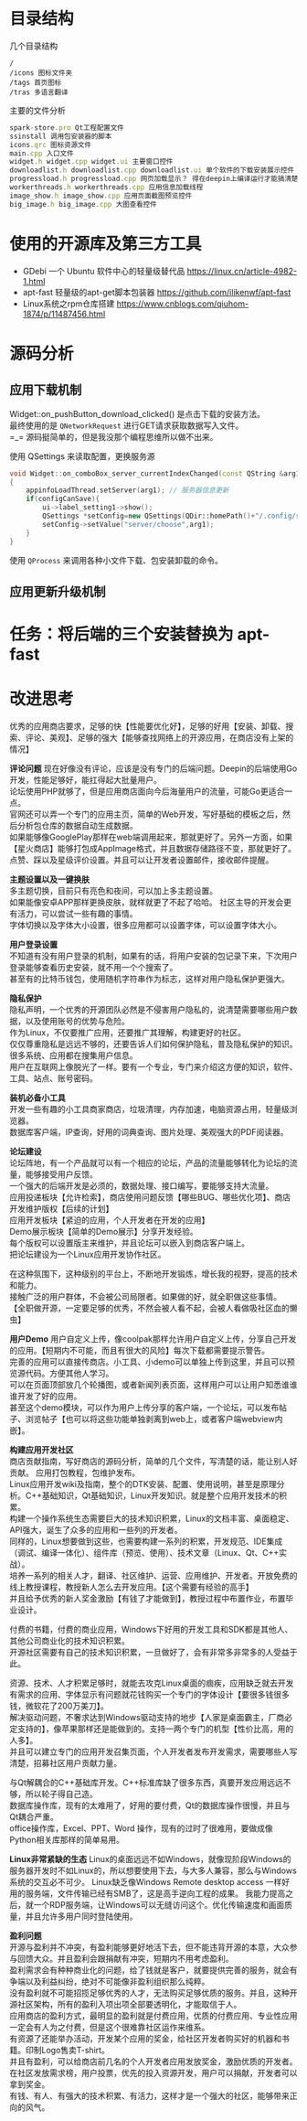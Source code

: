 # 目录结构
几个目录结构
```
/
/icons 图标文件夹       
/tags 首页图标      
/tras 多语言翻译        
```

主要的文件分析
```js
spark-store.pro Qt工程配置文件
ssinstall 调用包安装器的脚本
icons.qrc 图标资源文件  
main.cpp 入口文件
widget.h widget.cpp widget.ui 主要窗口控件
downloadlist.h downloadlist.cpp downloadlist.ui 单个软件的下载安装展示控件      
progressload.h progressload.cpp 网页加载显示？ 得在deepin上编译运行才能搞清楚   
workerthreads.h workerthreads.cpp 应用信息加载线程      
image_show.h image_show.cpp 应用页面截图预览控件    
big_image.h big_image.cpp 大图查看控件      
```

# 使用的开源库及第三方工具
* GDebi 一个 Ubuntu 软件中心的轻量级替代品 https://linux.cn/article-4982-1.html
* apt-fast 轻量级的apt-get脚本包装器 https://github.com/ilikenwf/apt-fast       
* Linux系统之rpm仓库搭建 https://www.cnblogs.com/qiuhom-1874/p/11487456.html    

# 源码分析
## 应用下载机制
Widget::on_pushButton_download_clicked() 是点击下载的安装方法。     
最终使用的是 `QNetworkRequest` 进行GET请求获取数据写入文件。        
=_= 源码挺简单的，但是我没那个编程思维所以做不出来。        

使用 QSettings 来读取配置，更换服务源
```cpp
void Widget::on_comboBox_server_currentIndexChanged(const QString &arg1)
{
    appinfoLoadThread.setServer(arg1); // 服务器信息更新
    if(configCanSave){
        ui->label_setting1->show();
        QSettings *setConfig=new QSettings(QDir::homePath()+"/.config/spark-store/config.ini",QSettings::IniFormat);
        setConfig->setValue("server/choose",arg1);
    }
}
```

使用 `QProcess` 来调用各种小文件下载、包安装卸载的命令。    

## 应用更新升级机制 


# 任务：将后端的三个安装替换为 apt-fast 


# 改进思考
优秀的应用商店要求，足够的快【性能要优化好】，足够的好用【安装、卸载、搜索、评论、美观】、足够的强大【能够查找网络上的开源应用，在商店没有上架的情况】  

**评论问题**
现在好像没有评论，应该是没有专门的后端问题。Deepin的后端使用Go开发，性能足够好，能扛得起大批量用户。        
论坛使用PHP就够了，但是应用商店面向今后海量用户的流量，可能Go更适合一点。   
官网还可以弄一个专门的应用主页，简单的Web开发，写好基础的模板之后，然后分析包仓库的数据自动生成数据。   
如果能够像GooglePlay那样在web端调用起来，那就更好了。另外一方面，如果【星火商店】能够打包成AppImage格式，并且数据存储路径不变，那就更好了。       
点赞、踩以及星级评价设置。并且可以让开发者设置邮件，接收邮件提醒。    


**主题设置以及一键换肤**        
多主题切换，目前只有亮色和夜间，可以加上多主题设置。    
如果能像安卓APP那样更换皮肤，就样就更了不起了哈哈。 
社区主导的开发会更有活力，可以尝试一些有趣的事情。  
字体切换以及字体大小设置，很多应用都可以设置字体，可以设置字体大小。    


**用户登录设置**        
不知道有没有用户登录的机制，如果有的话，将用户安装的包记录下来，下次用户登录能够查看历史安装，就不用一个个搜索了。      
甚至有的比特币钱包，使用随机字符串作为标志，这样对用户隐私保护更强大。  


**隐私保护**        
隐私声明，一个优秀的开源团队必然是不侵害用户隐私的，说清楚需要哪些用户数据，以及使用账号的优势与危险。      
作为Linux，不仅要推广应用，还要推广其理解，构建更好的社区。         
仅仅尊重隐私是远远不够的，还要告诉人们如何保护隐私，普及隐私保护的知识。很多系统、应用都在搜集用户信息。    
用户在互联网上像脱光了一样。要有一个专业，专门来介绍这方便的知识，软件、工具、站点、账号密码。  


**装机必备小工具**      
开发一些有趣的小工具商家商店，垃圾清理，内存加速，电脑资源占用，轻量级浏览器。          
数据库客户端，IP查询，好用的词典查询、图片处理、美观强大的PDF阅读器。     


**论坛建设**        
论坛阵地，有一个产品就可以有一个相应的论坛，产品的流量能够转化为论坛的流量，能够接受用户反馈。      
一个强大的后端开发是必须的，数据处理、接口编写，要能够支持大流量。  
应用投递板块【允许检索】，商店使用问题反馈【哪些BUG、哪些优化项】、商店开发维护版权【后续的计划】       
应用开发板块【紧迫的应用，个人开发者在开发的应用】      
Demo展示板块【简单的Demo展示】分享开发经验。    
每个版权可以设置版主来维护，并且论坛可以嵌入到商店客户端上。    
把论坛建设为一个Linux应用开发协作社区。 

在这种氛围下，这种级别的平台上，不断地开发锻炼，增长我的视野，提高的技术和能力。    
接触广泛的用户群体，不会被公司局限者。如果做的好，就全职做这些事情。        
【全职做开源，一定要足够的优秀，不然会被人看不起，会被人看做吸社区血的懒虫】        

**用户Demo**
用户自定义上传，像coolpak那样允许用户自定义上传，分享自己开发的应用。【短期内不可能，而且有很大的风险】每次下载都需要提示警告。     
完善的应用可以直接传商店。小工具、小demo可以单独上传到这里，并且可以预览源代码。方便其他人学习。        
可以在页面顶部放几个轮播图，或者新闻列表页面，这样用户可以让用户知悉谁谁谁开发了好的应用。          
甚至这个demo模块，可以作为用户上传分享的客户端，一个论坛，可以发布帖子、浏览帖子【也可以将这些功能单独剥离到web上，或者客户端webview内嵌】。          

**构建应用开发社区**        
商店贡献指南，写好商店的源码分析，简单的几个文件，写清楚的话，能让别人好贡献。 应用打包教程，包维护发布。            
Linux应用开发wiki及指南，整个的DTK安装、配置、使用说明，甚至是原理分析。C++基础知识，Qt基础知识，Linux开发知识。就是整个应用开发技术的积累。        
构建一个操作系统生态需要巨大的技术知识积累，Linux的文档丰富、桌面稳定、API强大，诞生了众多的应用和一些列的开发者。          
同样的，Linux想要做到这些，也需要构建一系列的积累，开发规范、IDE集成（调试、编译一体化）、组件库（预览、使用）、技术文章（Linux、Qt、C++实战）。    
培养一系列的相关人才，翻译、社区维护、运营、应用维护、开发者。开放免费的线上教授课程，教授新人怎么去开发应用。【这个需要有经验的高手】  
并且给予优秀的新人奖金激励【有钱了才能做到】，教授过程中布置作业，布置毕业设计。    

付费的书籍，付费的商业应用，Windows下好用的开发工具和SDK都是其他人、其他公司商业化的技术知识积累。      
开源社区需要有自己的技术知识积累，一旦做好了，会有非常多非常多的人受益于此。    

资源、技术、人才积累足够时，就能去攻克Linux桌面的痼疾，应用缺乏就去开发有需求的应用、字体显示有问题就花钱购买一个专门的字体设计【要很多钱很多钱，微软花了200万美刀】。      
解决驱动问题，不奢求达到Windows驱动支持的地步【人家是桌面霸主，厂商必定支持的】，像苹果那样还是能做到的。支持一两个专门的机型【性价比高，用的人多】。   
并且可以建立专门的应用开发召集页面，个人开发者发布开发需求，需要哪些人写清楚，招募社区用户贡献力量。    

与Qt解耦合的C++基础库开发。C++标准库缺了很多东西，真要开发应用远远不够，所以轮子得自己造。  
数据库操作库，现有的太难用了，好用的要付费，Qt的数据库操作很慢，并且与Qt耦合严重。  
office操作库，Excel、PPT、Word 操作，现有的过时了很难用，要做成像Python相关库那样的简单易用。   

**Linux非常紧缺的生态**
Linux的桌面远远不如Windows，就像现阶段Windows的服务器开发时不如Linux的，所以想要使用下去，与大多人兼容，那么与Windows系统的交互必不可少。
Linux缺乏像Windows Remote desktop access 一样好用的服务端，文件传输已经有SMB了，这是高手逆向工程的成果。
我能力提高之后，就一个RDP服务端，让Windows可以无缝访问这个。优化传输速度和画面质量，并且允许多用户同时登陆使用。	


**盈利问题**        
开源与盈利并不冲突，有盈利能够更好地活下去，但不能违背开源的本意，大众参与回馈大众。并且盈利会跟捐献有冲突，短期内不用考虑盈利。    
盈利需求会有种种商业化的问题，给了钱就是客户，就要提供完善的服务，就会有争端以及利益纠纷，绝对不可能像非盈利组织那么纯粹。  
没有盈利就不可能招揽足够优秀的人才，无法购买足够优质的服务。并且，这种开源社区架构，所有的盈利入项出项全部要透明化，才能取信于人。  
应用商店的盈利方式，最明显的盈利就是付费应用，优质的付费应用、专业性应用一定会有人为之付费，但是这个很难靠社区运作来维系。  
有资源了还能举办活动，开发某个应用的奖金，给社区开发者购买好的机器和书籍。印制Logo售卖T-shirt。       
并且有盈利，可以给商店前几名的个人开发者应用发放奖金，激励优质的开发者。    
在社区发放需求榜，用户投票，优先的投入资源开发，用户可以捐献，开发者可以拿到奖金。  
有钱、有人、有强大的技术积累、有活力，这样才是一个强大的社区，能够带来正向的风气。  
